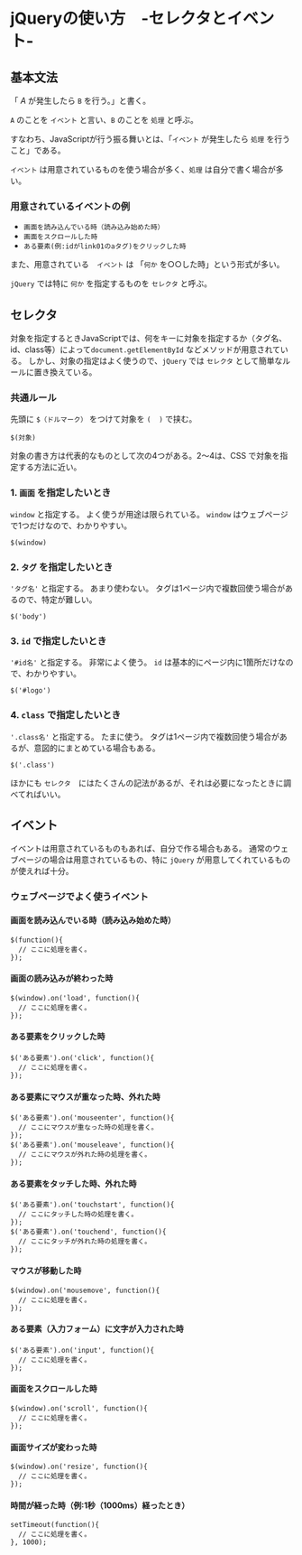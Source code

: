 # jQueryの使い方　-セレクタとイベント-

## 基本文法

「 _A_ が発生したら `B` を行う。」と書く。

`A` のことを `イベント` と言い、`B` のことを `処理` と呼ぶ。

すなわち、JavaScriptが行う振る舞いとは、「`イベント` が発生したら `処理` を行うこと」である。

`イベント` は用意されているものを使う場合が多く、`処理` は自分で書く場合が多い。

### 用意されているイベントの例

- `画面を読み込んでいる時（読み込み始めた時）`
- `画面をスクロールした時`
- `ある要素(例:idがlink01のaタグ)をクリックした時`

また、用意されている　`イベント` は 「`何か` を○○した時」という形式が多い。

`jQuery` では特に `何か` を指定するものを `セレクタ` と呼ぶ。

## セレクタ

対象を指定するときJavaScriptでは、何をキーに対象を指定するか（タグ名、id、class等）によって`document.getElementById` などメソッドが用意されている。
しかし、対象の指定はよく使うので、`jQuery` では `セレクタ` として簡単なルールに置き換えている。

### 共通ルール

先頭に `$（ドルマーク）` をつけて対象を `(  )` で挟む。

````
$(対象)
````

対象の書き方は代表的なものとして次の4つがある。2〜4は、CSS で対象を指定する方法に近い。


### 1. `画面` を指定したいとき

`window` と指定する。
よく使うが用途は限られている。
`window` はウェブページで1つだけなので、わかりやすい。

````
$(window)
````

### 2. `タグ` を指定したいとき

`'タグ名'` と指定する。
あまり使わない。
タグは1ページ内で複数回使う場合があるので、特定が難しい。

````
$('body')
````

### 3. `id` で指定したいとき

`'#id名'` と指定する。
非常によく使う。
`id` は基本的にページ内に1箇所だけなので、わかりやすい。

````
$('#logo')
````

### 4. `class` で指定したいとき

`'.class名'` と指定する。
たまに使う。
タグは1ページ内で複数回使う場合があるが、意図的にまとめている場合もある。

````
$('.class')
````

ほかにも `セレクタ`　にはたくさんの記法があるが、それは必要になったときに調べてればいい。




## イベント

イベントは用意されているものもあれば、自分で作る場合もある。
通常のウェブページの場合は用意されているもの、特に `jQuery` が用意してくれているものが使えれば十分。

### ウェブページでよく使うイベント

#### 画面を読み込んでいる時（読み込み始めた時）

```
$(function(){
  // ここに処理を書く。
});
```

#### 画面の読み込みが終わった時

```
$(window).on('load', function(){
  // ここに処理を書く。
});
```

#### ある要素をクリックした時

```
$('ある要素').on('click', function(){
  // ここに処理を書く。
});
```

#### ある要素にマウスが重なった時、外れた時

```
$('ある要素').on('mouseenter', function(){
  // ここにマウスが重なった時の処理を書く。
});
$('ある要素').on('mouseleave', function(){
  // ここにマウスが外れた時の処理を書く。
});
```

#### ある要素をタッチした時、外れた時

```
$('ある要素').on('touchstart', function(){
  // ここにタッチした時の処理を書く。
});
$('ある要素').on('touchend', function(){
  // ここにタッチが外れた時の処理を書く。
});
```

#### マウスが移動した時

```
$(window).on('mousemove', function(){
  // ここに処理を書く。
});
```

#### ある要素（入力フォーム）に文字が入力された時

```
$('ある要素').on('input', function(){
  // ここに処理を書く。
});
```

#### 画面をスクロールした時

```
$(window).on('scroll', function(){
  // ここに処理を書く。
});
```

#### 画面サイズが変わった時

```
$(window).on('resize', function(){
  // ここに処理を書く。
});
```

#### 時間が経った時（例:1秒（1000ms）経ったとき）

```
setTimeout(function(){
  // ここに処理を書く。
}, 1000);
```

